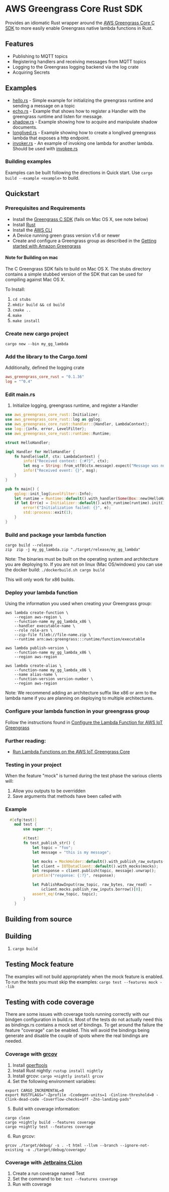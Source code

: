 # AWS Greengrass Core Rust SDK
Provides an idiomatic Rust wrapper around the [AWS Greengrass Core C SDK](https://github.com/aws/aws-greengrass-core-sdk-c) to more easily enable Greengrass native lambda functions in Rust.

## Features
* Publishing to MQTT topics
* Registering handlers and receiving messages from MQTT topics
* Logging to the Greengrass logging backend via the log crate
* Acquiring Secrets

## Examples
* [hello.rs](https://github.nike.com/SensorsPlatform/aws-greengrass-core-sdk-rust/blob/master/examples/hello.rs) - Simple example for initializing the greengrass runtime and sending a message on a topic
* [echo.rs](https://github.nike.com/SensorsPlatform/aws-greengrass-core-sdk-rust/blob/master/examples/echo.rs) - Example that shows how to register a Handler with the greengrass runtime and listen for message.
* [shadow.rs](https://github.nike.com/SensorsPlatform/aws-greengrass-core-sdk-rust/blob/master/examples/shadow.rs) - Example showing how to acquire and manipulate shadow documents.
* [longlived.rs](https://github.nike.com/SensorsPlatform/aws-greengrass-core-sdk-rust/tree/master/examples/longlived.rs) - Example showing how to create a longlived greengrass lambda that exposes a http endpoint.
* [invoker.rs](https://github.nike.com/SensorsPlatform/aws-greengrass-core-sdk-rust/tree/master/examples/longlived.rs) - An example of invoking one lambda for another lambda. Should be used with [invokee.rs](https://github.nike.com/SensorsPlatform/aws-greengrass-core-sdk-rust/tree/master/examples/invokee.rs)

### Building examples
Examples can be built following the directions in Quick start. Use ```cargo build --example <example>``` to build. 

## Quickstart

### Prerequisites and Requirements

* Install the [Greengrass C SDK](https://github.com/aws/aws-greengrass-core-sdk-c) (fails on Mac OS X, see note below)
* Install [Rust](https://www.rust-lang.org/)
* Install the [AWS CLI](https://aws.amazon.com/cli/)
* A Device running green grass version v1.6 or newer
* Create and configure a Greengrass group as described in the [Getting started with Amazon Greengrass](https://docs.aws.amazon.com/greengrass/latest/developerguide/gg-gs.html)

#### Note for Building on mac
The C Greengrass SDK fails to build on Mac OS X. The stubs directory contains a simple stubbed version of the SDK that 
can be used for compiling against Mac OS X.

To Install:
1. ```cd stubs```
2. ```mkdir build && cd build```
3. ```cmake ..```
4. ```make```
5. ```make install``` 

### Create new cargo project

```cargo new --bin my_gg_lambda```

### Add the library to the Cargo.toml
[//]: <> ("Update from git url to version once published to crates.io")
Additionally, defined the logging crate
```toml
aws_greengrass_core_rust = "0.1.36"
log = "^0.4"
```
 
### Edit main.rs 
1. Initialize logging, greengrass runtime, and register a Handler

[//]: <> ("Update from git url to version once published to crates.io")

```rust
use aws_greengrass_core_rust::Initializer;
use aws_greengrass_core_rust::log as gglog;
use aws_greengrass_core_rust::handler::{Handler, LambdaContext};
use log::{info, error, LevelFilter};
use aws_greengrass_core_rust::runtime::Runtime;

struct HelloHandler;

impl Handler for HelloHandler {
    fn handle(&self, ctx: LambdaContext) {
        info!("Received context: {:#?}", ctx);
        let msg = String::from_utf8(ctx.message).expect("Message was not a valid utf8 string");
        info!("Received event: {}", msg);
    }
}

pub fn main() {
    gglog::init_log(LevelFilter::Info);
    let runtime = Runtime::default().with_handler(Some(Box::new(HelloHandler)));
    if let Err(e) = Initializer::default().with_runtime(runtime).init() {
        error!("Initialization failed: {}", e);
        std::process::exit(1);
    }
}
```

### Build and package your lambda function
```shell script
cargo build --release
zip  zip -j my_gg_lambda.zip "./target/release/my_gg_lambda"
```

Note: The binaries must be built on the operating system and architecture you are deploying to. If you are not on linux (Mac OS/windows) you can use the docker build:
```./dockerbuild.sh cargo build```

This will only work for x86 builds. 


### Deploy your lambda function
Using the information you used when creating your Greengrass group:
```shell script
aws lambda create-function \
    --region aws-region \
    --function-name my_gg_lambda_x86 \
    --handler executable-name \
    --role role-arn \
    --zip-file fileb://file-name.zip \
    --runtime arn:aws:greengrass:::runtime/function/executable

aws lambda publish-version \
    --function-name my_gg_lambda_x86 \
    --region aws-region

aws lambda create-alias \
    --function-name my_gg_lambda_x86 \
    --name alias-name \
    --function-version version-number \
    --region aws-region
```
Note: We recommend adding an architecture suffix like x86 or arm to the lambda name if you are planning on deploying to 
multiple architectures.

### Configure your lambda function in your greengrass group
Follow the instructions found in [Configure the Lambda Function for AWS IoT Greengrass](https://docs.aws.amazon.com/greengrass/latest/developerguide/config-lambda.html) 

### Further reading:
* [Run Lambda Functions on the AWS IoT Greengrass Core](https://docs.aws.amazon.com/greengrass/latest/developerguide/lambda-functions.html)


### Testing in your project

When the feature "mock" is turned during the test phase the various clients will:

1. Allow you outputs to be overridden
2. Save arguments that methods have been called with

### Example
```rust
  #[cfg(test)]
    mod test {
        use super::*;

        #[test]
        fn test_publish_str() {
            let topic = "foo";
            let message = "this is my message";

            let mocks = MockHolder::default().with_publish_raw_outputs(vec![Ok(())]);
            let client = IOTDataClient::default().with_mocks(mocks);
            let response = client.publish(topic, message).unwrap();
            println!("response: {:?}", response);

            let PublishRawInput(raw_topic, raw_bytes, raw_read) =
                &client.mocks.publish_raw_inputs.borrow()[0];
            assert_eq!(raw_topic, topic);
        }
    }
```   

## Building from source

## Building

1. ```cargo build```

## Testing Mock feature
The examples will not build appropriately when the mock feature is enabled. To run the tests you must skip the examples:
```cargo test --features mock --lib```

## Testing with code coverage

There are some issues with coverage tools running correctly with our bindgen configuration in build.rs. Most of the tests do not
actually need this as bindings.rs contains a mock set of bindings. To get around the failure the feature "coverage" can be enabled.
This will avoid the bindings being generate and disable the couple of spots where the real bindings are needed.

### Coverage with [grcov](https://github.com/mozilla/grcov)
1. Install [gperftools](https://github.com/gperftools/gperftools)
2. Install Rust nightly: ```rustup install nightly```
3. Install grcov: ```cargo +nightly install grcov```
4. Set the following environment variables:
```shell script
export CARGO_INCREMENTAL=0
export RUSTFLAGS="-Zprofile -Ccodegen-units=1 -Cinline-threshold=0 -Clink-dead-code -Coverflow-checks=off -Zno-landing-pads"
```  
5. Build with coverage information:
```shell script
cargo clean
cargo +nightly build --features coverage
cargo +nightly test --features coverage
```
6. Run grcov:
```shell script
grcov ./target/debug/ -s . -t html --llvm --branch --ignore-not-existing -o ./target/debug/coverage/
```

### Coverage with [Jetbrains CLion](https://www.jetbrains.com/clion/)
1. Create a run coverage named Test
2. Set the command to be: ```test --features coverage```
3. Run with coverage
